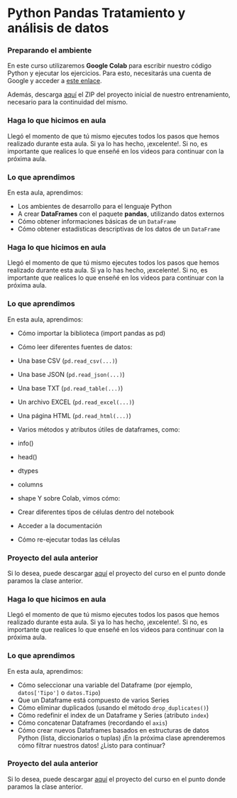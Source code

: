 # Python Pandas Tratamiento y análisis de datos

### Preparando el ambiente

En este curso utilizaremos **Google Colab** para escribir nuestro código Python y ejecutar los ejercicios. Para esto, necesitarás una cuenta de Google y acceder a [este enlace](https://colab.research.google.com/ "este enlace").

Además, descarga [aquí](https://github.com/alura-es-cursos/1792-introducao-python-pandas/raw/1792-Aula1/1792-Aula1.zip "aquí") el ZIP del proyecto inicial de nuestro entrenamiento, necesario para la continuidad del mismo.

### Haga lo que hicimos en aula

Llegó el momento de que tú mismo ejecutes todos los pasos que hemos realizado durante esta aula. Si ya lo has hecho, ¡excelente!. Si no, es importante que realices lo que enseñé en los videos para continuar con la próxima aula.

### Lo que aprendimos

En esta aula, aprendimos:

- Los ambientes de desarrollo para el lenguaje Python
- A crear **DataFrames** con el paquete **pandas**, utilizando datos externos
- Cómo obtener informaciones básicas de un `DataFrame`
- Cómo obtener estadísticas descriptivas de los datos de un `DataFrame`

### Haga lo que hicimos en aula

Llegó el momento de que tú mismo ejecutes todos los pasos que hemos realizado durante esta aula. Si ya lo has hecho, ¡excelente!. Si no, es importante que realices lo que enseñé en los videos para continuar con la próxima aula.

### Lo que aprendimos

En esta aula, aprendimos:

- Cómo importar la biblioteca (import pandas as pd)
- Cómo leer diferentes fuentes de datos:
 - Una base CSV (`pd.read_csv(...)`)
 - Una base JSON (`pd.read_json(...)`)
 - Una base TXT (`pd.read_table(...)`)
 - Un archivo EXCEL (`pd.read_excel(...)`)
 - Una página HTML (`pd.read_html(...)`)
- Varios métodos y atributos útiles de dataframes, como:
 - info()
 - head()
 - dtypes
 - columns
 - shape
Y sobre Colab, vimos cómo:

- Crear diferentes tipos de células dentro del notebook
- Acceder a la documentación
- Cómo re-ejecutar todas las células

### Proyecto del aula anterior

Si lo desea, puede descargar [aquí](https://github.com/alura-es-cursos/1792-introducao-python-pandas/raw/1792-Aula3/1792-Aula3.zip "aquí") el proyecto del curso en el punto donde paramos la clase anterior.

### Haga lo que hicimos en aula

Llegó el momento de que tú mismo ejecutes todos los pasos que hemos realizado durante esta aula. Si ya lo has hecho, ¡excelente!. Si no, es importante que realices lo que enseñé en los videos para continuar con la próxima aula.

### Lo que aprendimos

En esta aula, aprendimos:

- Cómo seleccionar una variable del Dataframe (por ejemplo, `datos['Tipo']` o `datos.Tipo`)
- Que un Dataframe está compuesto de varios Series
- Cómo eliminar duplicados (usando el método `drop_duplicates()`)
- Cómo redefinir el index de un Dataframe y Series (atributo `index`)
- Cómo concatenar Dataframes (recordando el `axis`)
- Cómo crear nuevos Dataframes basados en estructuras de datos Python (lista, diccionarios o tuplas)
¡En la próxima clase aprenderemos cómo filtrar nuestros datos! ¿Listo para continuar?

### Proyecto del aula anterior

Si lo desea, puede descargar [aquí](https://github.com/alura-es-cursos/1792-introducao-python-pandas/raw/1792-Aula4/1792-Aula4.zip "aquí") el proyecto del curso en el punto donde paramos la clase anterior.